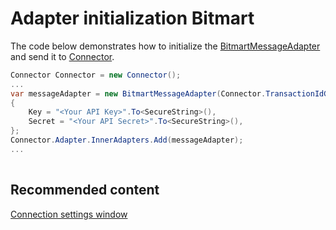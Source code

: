 # Adapter initialization Bitmart

The code below demonstrates how to initialize the [BitmartMessageAdapter](xref:StockSharp.Bitmart.BitmartMessageAdapter) and send it to [Connector](xref:StockSharp.Algo.Connector).

```cs
Connector Connector = new Connector();				
...				
var messageAdapter = new BitmartMessageAdapter(Connector.TransactionIdGenerator)
{
	Key = "<Your API Key>".To<SecureString>(),
	Secret = "<Your API Secret>".To<SecureString>(),
};
Connector.Adapter.InnerAdapters.Add(messageAdapter);
...	
							
```

## Recommended content

[Connection settings window](API_UI_ConnectorWindow.md)
